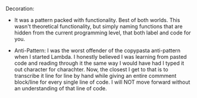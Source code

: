 Decoration:
* It was a pattern packed with functionality. Best of both worlds. This wasn't theoretical functionality, but simply naming functions that are hidden from the current programming level, that both label and code for you.

* Anti-Pattern: I was the worst offender of the copypasta anti-pattern when I started Lambda. I honestly believed I was learning from pasted code and reading through it the same way I would have had I typed it out character for charachter. Now, the closest I get to that is to transcribe it line for line by hand while giving an entire commment block/line for every single line of code. I will NOT move forward without an understanding of that line of code. 
